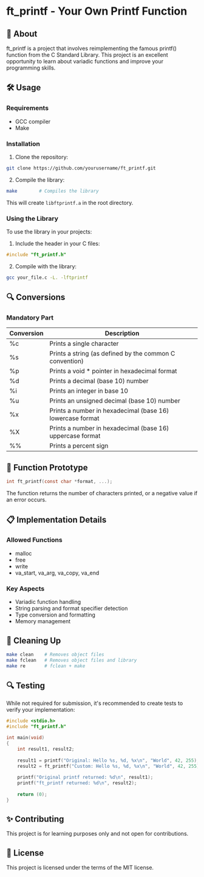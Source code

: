 # ft_printf - Your Own Printf Function

## 📝 About
ft_printf is a project that involves reimplementing the famous printf() function from the C Standard Library. This project is an excellent opportunity to learn about variadic functions and improve your programming skills.

## 🛠️ Usage

### Requirements
- GCC compiler
- Make

### Installation
1. Clone the repository:
```bash
git clone https://github.com/yourusername/ft_printf.git
```

2. Compile the library:
```bash
make        # Compiles the library
```

This will create `libftprintf.a` in the root directory.

### Using the Library
To use the library in your projects:
1. Include the header in your C files:
```c
#include "ft_printf.h"
```

2. Compile with the library:
```bash
gcc your_file.c -L. -lftprintf
```

## 🔍 Conversions

### Mandatory Part
| Conversion | Description |
|------------|-------------|
| %c | Prints a single character |
| %s | Prints a string (as defined by the common C convention) |
| %p | Prints a void * pointer in hexadecimal format |
| %d | Prints a decimal (base 10) number |
| %i | Prints an integer in base 10 |
| %u | Prints an unsigned decimal (base 10) number |
| %x | Prints a number in hexadecimal (base 16) lowercase format |
| %X | Prints a number in hexadecimal (base 16) uppercase format |
| %% | Prints a percent sign |



## 🧮 Function Prototype

```c
int ft_printf(const char *format, ...);
```

The function returns the number of characters printed, or a negative value if an error occurs.

## 📋 Implementation Details

### Allowed Functions
- malloc
- free
- write
- va_start, va_arg, va_copy, va_end

### Key Aspects
- Variadic function handling
- String parsing and format specifier detection
- Type conversion and formatting
- Memory management

## 🧹 Cleaning Up
```bash
make clean    # Removes object files
make fclean   # Removes object files and library
make re       # fclean + make
```

## 🔍 Testing
While not required for submission, it's recommended to create tests to verify your implementation:

```c
#include <stdio.h>
#include "ft_printf.h"

int main(void)
{
    int result1, result2;
    
    result1 = printf("Original: Hello %s, %d, %x\n", "World", 42, 255);
    result2 = ft_printf("Custom: Hello %s, %d, %x\n", "World", 42, 255);
    
    printf("Original printf returned: %d\n", result1);
    printf("ft_printf returned: %d\n", result2);
    
    return (0);
}
```

## ✨ Contributing
This project is for learning purposes only and not open for contributions.

## 📝 License
This project is licensed under the terms of the MIT license.